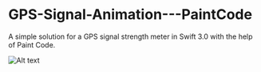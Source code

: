 # GPS-Signal-Animation---PaintCode

A simple solution for a GPS signal strength meter in Swift 3.0 with the help of Paint Code.

![Alt text](relative/path/to/img.jpg?raw=true "Title")
